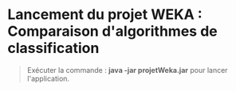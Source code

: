 # Lancement du projet WEKA : Comparaison d'algorithmes de classification

> Exécuter la commande : **java -jar projetWeka.jar** pour lancer l'application.
